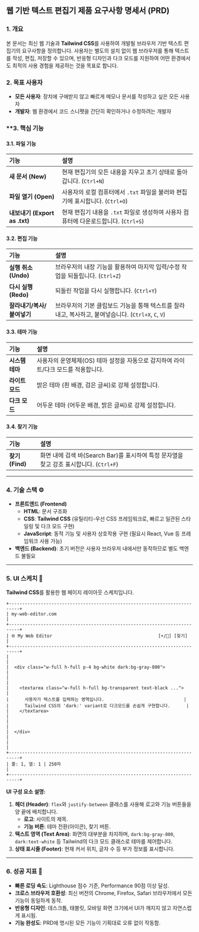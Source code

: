 ## **웹 기반 텍스트 편집기 제품 요구사항 명세서 (PRD)**

### **1. 개요**

본 문서는 최신 웹 기술과 **Tailwind CSS**를 사용하여 개발될 브라우저 기반 텍스트 편집기의 요구사항을 정의합니다. 사용자는 별도의 설치 없이 웹 브라우저를 통해 텍스트를 작성, 편집, 저장할 수 있으며, 반응형 디자인과 다크 모드를 지원하여 어떤 환경에서도 최적의 사용 경험을 제공하는 것을 목표로 합니다.

### **2. 목표 사용자**

  * **모든 사용자**: 장치에 구애받지 않고 빠르게 메모나 문서를 작성하고 싶은 모든 사용자
  * **개발자**: 웹 환경에서 코드 스니펫을 간단히 확인하거나 수정하려는 개발자

### \*\*3. 핵심 기능

#### **3.1. 파일 기능**

| 기능 | 설명 |
| :--- | :--- |
| **새 문서 (New)** | 현재 편집기의 모든 내용을 지우고 초기 상태로 돌아갑니다. (`Ctrl+N`) |
| **파일 열기 (Open)** | 사용자의 로컬 컴퓨터에서 `.txt` 파일을 불러와 편집기에 표시합니다. (`Ctrl+O`) |
| **내보내기 (Export as .txt)** | 현재 편집기 내용을 `.txt` 파일로 생성하여 사용자 컴퓨터에 다운로드합니다. (`Ctrl+S`) |

#### **3.2. 편집 기능**

| 기능 | 설명 |
| :--- | :--- |
| **실행 취소 (Undo)** | 브라우저의 내장 기능을 활용하여 마지막 입력/수정 작업을 되돌립니다. (`Ctrl+Z`) |
| **다시 실행 (Redo)** | 되돌린 작업을 다시 실행합니다. (`Ctrl+Y`) |
| **잘라내기/복사/붙여넣기** | 브라우저의 기본 클립보드 기능을 통해 텍스트를 잘라내고, 복사하고, 붙여넣습니다. (`Ctrl+X`, `C`, `V`) |

#### **3.3. 테마 기능**

| 기능 | 설명 |
| :--- | :--- |
| **시스템 테마** | 사용자의 운영체제(OS) 테마 설정을 자동으로 감지하여 라이트/다크 모드를 적용합니다. |
| **라이트 모드** | 밝은 테마 (흰 배경, 검은 글씨)로 강제 설정합니다. |
| **다크 모드** | 어두운 테마 (어두운 배경, 밝은 글씨)로 강제 설정합니다. |

#### **3.4. 찾기 기능**

| 기능 | 설명 |
| :--- | :--- |
| **찾기 (Find)** | 화면 내에 검색 바(Search Bar)를 표시하여 특정 문자열을 찾고 강조 표시합니다. (`Ctrl+F`) |

-----

### **4. 기술 스택 ⚙️**

  * **프론트엔드 (Frontend)**
      * **HTML**: 문서 구조화
      * **CSS**: **Tailwind CSS** (유틸리티-우선 CSS 프레임워크로, 빠르고 일관된 스타일링 및 다크 모드 구현)
      * **JavaScript**: 동적 기능 및 사용자 상호작용 구현 (필요시 React, Vue 등 프레임워크 사용 가능)
  * **백엔드 (Backend)**: 초기 버전은 사용자 브라우저 내에서만 동작하므로 별도 백엔드 불필요

-----

### **5. UI 스케치 🎨**

**Tailwind CSS**를 활용한 웹 페이지 레이아웃 스케치입니다.

```
+--------------------------------------------------------------------------+
| my-web-editor.com                                                        |
+--------------------------------------------------------------------------+
| 🌐 My Web Editor                                        [☀️/🌙] [찾기]     |
+--------------------------------------------------------------------------+
|                                                                          |
|  <div class="w-full h-full p-4 bg-white dark:bg-gray-800">               |
|                                                                          |
|    <textarea class="w-full h-full bg-transparent text-black ...">        |
|      사용자가 텍스트를 입력하는 영역입니다.                              |
|      Tailwind CSS의 'dark:' variant로 다크모드를 손쉽게 구현합니다.      |
|    </textarea>                                                          |
|                                                                          |
|  </div>                                                                  |
|                                                                          |
+--------------------------------------------------------------------------+
| 줄: 1, 열: 1 | 250자                                                     |
+--------------------------------------------------------------------------+
```

**UI 구성 요소 설명:**

1.  **헤더 (Header)**: `flex`와 `justify-between` 클래스를 사용해 로고와 기능 버튼들을 양 끝에 배치합니다.
      * **로고**: 사이트의 제목.
      * **기능 버튼**: 테마 전환(아이콘), 찾기 버튼.
2.  **텍스트 영역 (Text Area)**: 화면의 대부분을 차지하며, `dark:bg-gray-800`, `dark:text-white` 등 Tailwind의 다크 모드 클래스로 테마를 제어합니다.
3.  **상태 표시줄 (Footer)**: 현재 커서 위치, 글자 수 등 부가 정보를 표시합니다.

-----

### **6. 성공 지표 🚀**

  * **빠른 로딩 속도**: Lighthouse 점수 기준, Performance 90점 이상 달성.
  * **크로스 브라우저 호환성**: 최신 버전의 Chrome, Firefox, Safari 브라우저에서 모든 기능이 동일하게 동작.
  * **반응형 디자인**: 데스크톱, 태블릿, 모바일 화면 크기에서 UI가 깨지지 않고 자연스럽게 표시됨.
  * **기능 완성도**: PRD에 명시된 모든 기능이 기획대로 오류 없이 작동함.
